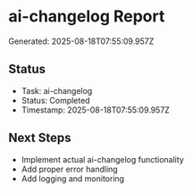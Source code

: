 # ai-changelog Report

Generated: 2025-08-18T07:55:09.957Z

## Status
- Task: ai-changelog
- Status: Completed
- Timestamp: 2025-08-18T07:55:09.957Z

## Next Steps
- Implement actual ai-changelog functionality
- Add proper error handling
- Add logging and monitoring
